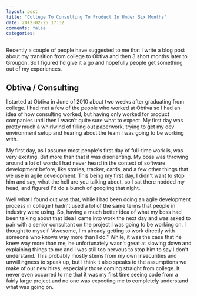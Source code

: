 ```yaml
---
layout: post
title: "College To Consulting To Product In Under Six Months"
date: 2012-02-25 17:32
comments: false
categories: 
---
```


Recently a couple of people have suggested to me that I write a blog post about my transition from
college to Obtiva and then 3 short months later to Groupon. So I figured I'd give it a go and
hopefully people get something out of my experiences.


## Obtiva / Consulting

I started at Obtiva in June of 2010 about two weeks after graduating from college. I had met a few
of the people who worked at Obtiva so I had an idea of how consulting worked, but having only worked
for product companies until then I wasn't quite sure what to expect. My first day was pretty much a
whirlwind of filling out paperwork, trying to get my dev environment setup and hearing about the
team I was going to be working with.

My first day, as I assume most people's first day of full-time work is, was very exciting. But more
than that it was disorienting. My boss was throwing around a lot of words I had never heard in the
context of software development before, like stories, tracker, cards, and a few other things that we use in
agile development. This being my first day, I didn't want to stop him and say, what the hell are you
talking about, so I sat there nodded my head, and figured I'd do a bunch of googling that night. 

Well what I found out was that, while I had been doing an agile development process in college I
hadn't used a lot of the same terms that people in industry were using. So, having a much better
idea of what my boss had been talking about that idea I came into work the next day and was asked to
pair with a senior consultant on the project I was going to be working on. I thought to myself
"Awesome, I'm already getting to work directly with someone who knows way more than I do." While, it
was the case that he knew way more than me, he unfortunately wasn't great at slowing down and
explaining things to me and I was still too nervous to stop him to say I don't understand. This
probably mostly stems from my own insecurities and unwillingness to speak up, but I think it also
speaks to the assumptions we make of our new hires, especially those coming straight from college.
It never even occurred to me that it was my first time seeing code from a fairly large project and
no one was expecting me to completely understand what was going on. 
